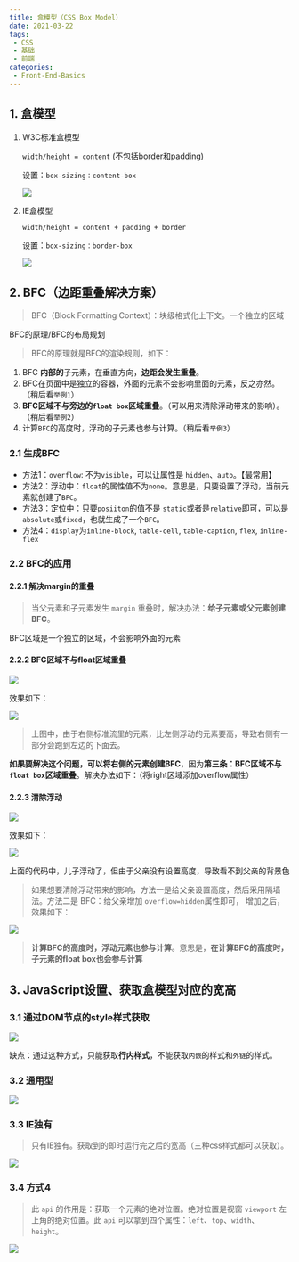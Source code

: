 ```yaml
---
title: 盒模型（CSS Box Model）
date: 2021-03-22
tags:
 - CSS
 - 基础
 - 前端
categories: 
 - Front-End-Basics
---
```


## 1. 盒模型

1. W3C标准盒模型

   `width/height = content` (不包括border和padding)

   设置：`box-sizing：content-box`

   ![](https://markdowncun.oss-cn-beijing.aliyuncs.com/20210321124400.png)

2. IE盒模型

   `width/height = content + padding + border`

   设置：`box-sizing：border-box`

   ![](https://markdowncun.oss-cn-beijing.aliyuncs.com/20210321125818.png)



## 2. BFC（边距重叠解决方案）

> BFC（Block Formatting Context）：块级格式化上下文。一个独立的区域

BFC的原理/BFC的布局规划

> BFC的原理就是BFC的渲染规则，如下：

1. BFC **内部的**子元素，在垂直方向，**边距会发生重叠**。
2. BFC在页面中是独立的容器，外面的元素不会影响里面的元素，反之亦然。（稍后看`举例1`）
3. **BFC区域不与旁边的`float box`区域重叠**。（可以用来清除浮动带来的影响）。（稍后看`举例2`）
4. 计算`BFC`的高度时，浮动的子元素也参与计算。（稍后看`举例3`）



### 2.1 生成BFC

- 方法1：`overflow`: 不为`visible`，可以让属性是 `hidden`、`auto`。【最常用】
- 方法2：浮动中：`float`的属性值不为`none`。意思是，只要设置了浮动，当前元素就创建了`BFC`。
- 方法3：定位中：只要`posiiton`的值不是 `static`或者是`relative`即可，可以是`absolute`或`fixed`，也就生成了一个`BFC`。
- 方法4：`display`为`inline-block`, `table-cell`, `table-caption`, `flex`, `inline-flex`



### 2.2 BFC的应用

#### 2.2.1 解决margin的重叠

> 当父元素和子元素发生 `margin` 重叠时，解决办法：**给子元素或父元素创建BFC**。

BFC区域是一个独立的区域，不会影响外面的元素



#### 2.2.2 BFC区域不与float区域重叠

![](https://markdowncun.oss-cn-beijing.aliyuncs.com/20210321144619.png)

效果如下：

![](https://markdowncun.oss-cn-beijing.aliyuncs.com/20210321144647.png)

> 上图中，由于右侧标准流里的元素，比左侧浮动的元素要高，导致右侧有一部分会跑到左边的下面去。

**如果要解决这个问题，可以将右侧的元素创建BFC**，因为**第三条：BFC区域不与`float box`区域重叠**。解决办法如下：（将right区域添加overflow属性）



#### 2.2.3 清除浮动

![](https://markdowncun.oss-cn-beijing.aliyuncs.com/20210321145655.png)

效果如下：

![](https://markdowncun.oss-cn-beijing.aliyuncs.com/20210321145723.png)

上面的代码中，儿子浮动了，但由于父亲没有设置高度，导致看不到父亲的背景色

> 如果想要清除浮动带来的影响，方法一是给父亲设置高度，然后采用隔墙法。方法二是 BFC：给父亲增加 `overflow=hidden`属性即可， 增加之后，效果如下：

![](https://markdowncun.oss-cn-beijing.aliyuncs.com/20210321145806.png)

> **计算BFC的高度时，浮动元素也参与计算**。意思是，**在计算BFC的高度时，子元素的float box也会参与计算** 



## 3. JavaScript设置、获取盒模型对应的宽高



### 3.1 通过DOM节点的style样式获取

![](https://markdowncun.oss-cn-beijing.aliyuncs.com/carbon.png)

缺点：通过这种方式，只能获取**行内样式**，不能获取`内嵌`的样式和`外链`的样式。



### 3.2 通用型

![](https://markdowncun.oss-cn-beijing.aliyuncs.com/20210321150056.png)

### 3.3 IE独有

>  只有IE独有。获取到的即时运行完之后的宽高（三种css样式都可以获取）。

![](https://markdowncun.oss-cn-beijing.aliyuncs.com/20210321150157.png)



### 3.4 方式4

> 此 `api` 的作用是：获取一个元素的绝对位置。绝对位置是视窗 `viewport` 左上角的绝对位置。此 `api` 可以拿到四个属性：`left`、`top`、`width`、`height`。

![](https://markdowncun.oss-cn-beijing.aliyuncs.com/20210321150324.png)






